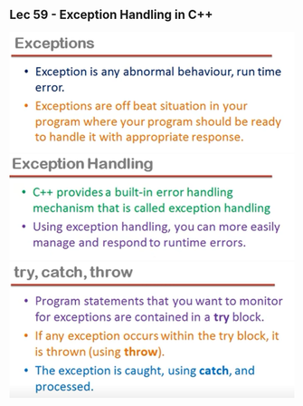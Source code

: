 ## Lec 59 - Exception Handling in C++

<img title="" src="images/1.png" alt="" width="588">



<img src="images/2.png" title="" alt="" width="588">



<img src="images/3.png" title="" alt="" width="592">


